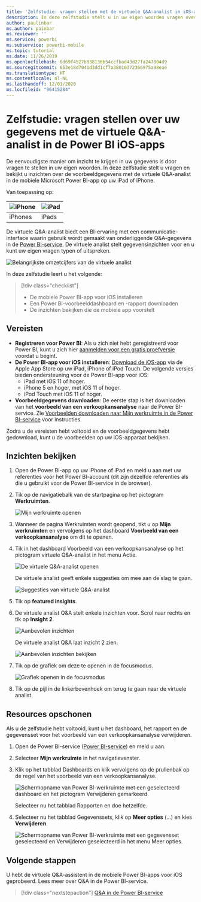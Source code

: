 ```yaml
---
title: 'Zelfstudie: vragen stellen met de virtuele Q&A-analist in iOS-apps'
description: In deze zelfstudie stelt u in uw eigen woorden vragen over deze voorbeeldgegevens aan de virtuele Q&A-analist in de mobiele Power BI-app op uw iOS-apparaat.
author: paulinbar
ms.author: painbar
ms.reviewer: ''
ms.service: powerbi
ms.subservice: powerbi-mobile
ms.topic: tutorial
ms.date: 11/26/2019
ms.openlocfilehash: 6d69f4527b838136b54ccfbad43d27fa247804d9
ms.sourcegitcommit: 653e18d7041d3dd1cf7a38010372366975a98eae
ms.translationtype: HT
ms.contentlocale: nl-NL
ms.lasthandoff: 12/01/2020
ms.locfileid: "96415284"
---
```

# <a name="tutorial-ask-questions-about-your-data-with-the-qa-virtual-analyst-in-the-power-bi-ios-apps"></a>Zelfstudie: vragen stellen over uw gegevens met de virtuele Q&A-analist in de Power BI iOS-apps

De eenvoudigste manier om inzicht te krijgen in uw gegevens is door vragen te stellen in uw eigen woorden. In deze zelfstudie stelt u vragen en bekijkt u inzichten over de voorbeeldgegevens met de virtuele Q&A-analist in de mobiele Microsoft Power BI-app op uw iPad of iPhone. 

Van toepassing op:

| ![iPhone](./media/tutorial-mobile-apps-ios-qna/iphone-logo-50-px.png) | ![iPad](./media/tutorial-mobile-apps-ios-qna/ipad-logo-50-px.png) |
|:--- |:--- |
| iPhones |iPads |

De virtuele Q&A-analist biedt een BI-ervaring met een communicatie-interface waarin gebruik wordt gemaakt van onderliggende Q&A-gegevens in de [Power BI-service](https://powerbi.com). De virtuele analist stelt gegevensinzichten voor en u kunt uw eigen vragen typen of uitspreken.

![Belangrijkste omzetcijfers van de virtuele analist](./media/tutorial-mobile-apps-ios-qna/power-bi-ios-q-n-a-top-sale-intro.png)

In deze zelfstudie leert u het volgende:

> [!div class="checklist"]
> * De mobiele Power BI-app voor iOS installeren
> * Een Power BI-voorbeelddashboard en -rapport downloaden
> * De inzichten bekijken die de mobiele app voorstelt

## <a name="prerequisites"></a>Vereisten

* **Registreren voor Power BI**: Als u zich niet hebt geregistreerd voor Power BI, kunt u zich hier [aanmelden voor een gratis proefversie](https://app.powerbi.com/signupredirect?pbi_source=web) voordat u begint.
* **De Power BI-app voor iOS installeren**: [Download de iOS-app](https://apps.apple.com/app/microsoft-power-bi/id929738808) via de Apple App Store op uw iPad, iPhone of iPod Touch. De volgende versies bieden ondersteuning voor de Power BI-app voor iOS:
  * iPad met iOS 11 of hoger.
  * iPhone 5 en hoger, met iOS 11 of hoger. 
  * iPod Touch met iOS 11 of hoger.
* **Voorbeeldgegevens downloaden**: De eerste stap is het downloaden van het **voorbeeld van een verkoopkansanalyse** naar de Power BI-service. Zie [Voorbeelden downloaden naar Mijn werkruimte in de Power BI-service](./mobile-apps-download-samples.md) voor instructies.


Zodra u de vereisten hebt voltooid en de voorbeeldgegevens hebt gedownload, kunt u de voorbeelden op uw iOS-apparaat bekijken.

## <a name="try-featured-insights"></a>Inzichten bekijken
1. Open de Power BI-app op uw iPhone of iPad en meld u aan met uw referenties voor het Power BI-account (dit zijn dezelfde referenties als die u gebruikt voor de Power BI-service in de browser).

2. Tik op de navigatiebalk van de startpagina op het pictogram **Werkruimten**.

    ![Mijn werkruimte openen](./media/tutorial-mobile-apps-ios-qna/power-bi-qna-open-myworkspace.png)

3. Wanneer de pagina Werkruimten wordt geopend, tikt u op **Mijn werkruimten** en vervolgens op het dashboard **Voorbeeld van een verkoopkansanalyse** om dit te openen.


3. Tik in het dashboard Voorbeeld van een verkoopkansanalyse op het pictogram virtuele Q&A-analist in het menu Actie.

    ![De virtuele Q&A-analist openen](./media/tutorial-mobile-apps-ios-qna/power-bi-qna-open-qna.png)

    De virtuele analist geeft enkele suggesties om mee aan de slag te gaan.

    ![Suggesties van virtuele Q&A-analist](./media/tutorial-mobile-apps-ios-qna/power-bi-qna-suggestions.png)

3. Tik op **featured insights**.

4. De virtuele analist Q&A stelt enkele inzichten voor. Scrol naar rechts en tik op **Insight 2**.

    ![Aanbevolen inzichten](./media/tutorial-mobile-apps-ios-qna/power-bi-ios-qna-suggest-insight-2.png)

   De virtuele analist Q&A laat inzicht 2 zien.

    ![Aanbevolen inzichten bekijken](./media/tutorial-mobile-apps-ios-qna/power-bi-ios-qna-show-insight-2.png)

5. Tik op de grafiek om deze te openen in de focusmodus.

    ![Grafiek openen in de focusmodus](./media/tutorial-mobile-apps-ios-qna/power-bi-ios-qna-open-insight-2.png)

6. Tik op de pijl in de linkerbovenhoek om terug te gaan naar de virtuele analist.

## <a name="clean-up-resources"></a>Resources opschonen

Als u de zelfstudie hebt voltooid, kunt u het dashboard, het rapport en de gegevensset voor het voorbeeld van een verkoopkansanalyse verwijderen.

1. Open de Power BI-service ([Power BI-service](https://app.powerbi.com)) en meld u aan.

2. Selecteer **Mijn werkruimte** in het navigatievenster.

3. Klik op het tabblad Dashboards en klik vervolgens op de prullenbak op de regel van het voorbeeld van een verkoopkansanalyse.

    ![Schermopname van Power BI-werkruimte met een geselecteerd dashboard en het pictogram Verwijderen gemarkeerd.](./media/tutorial-mobile-apps-ios-qna/power-bi-tutorial-mobile-apps-ios-qna-delete-opportunity-analysis-sample.png)

    Selecteer nu het tabblad Rapporten en doe hetzelfde.

4. Selecteer nu het tabblad Gegevenssets, klik op **Meer opties** (...) en kies **Verwijderen**.

    ![Schermopname van Power BI-werkruimte met een gegevensset geselecteerd en Verwijderen geselecteerd in het menu Meer opties.](./media/tutorial-mobile-apps-ios-qna/power-bi-tutorial-mobile-apps-ios-qna-delete-opportunity-analysis-sample-datasets.png)

## <a name="next-steps"></a>Volgende stappen

U hebt de virtuele Q&A-assistent in de mobiele Power BI-apps voor iOS geprobeerd. Lees meer over Q&A in de Power BI-service.
> [!div class="nextstepaction"]
> [Q&A in de Power BI-service](../end-user-q-and-a.md)